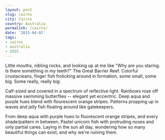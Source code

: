 ```yaml
---
layout: post
slug: cairns
city: Cairns
country: Australia
permalink: /cairns/
date: '2015-04-01'
tags:
- cairns
- australia
- 2015
---
```


Little mouths, nibling rocks, and looking up at me like "Why are you staring. Is there something in my teeth?" The Great Barrier Reef. Colorful crustacieans, finger fish frolicking around in formation, some small, some big. Some really, really big:

Calf-sized and covered in a spectrum of reflective light. Rainbows rose off massive swimming butterflies -- elegant yet eccentric. Deep aqua and purple hues blend with flourescent orange stripes. Patterns propping up in waves and jelly fish floating around like gatekeepers.

From deep aqua with purple hues to fluorescent orange stripes, and every shade/pattern in between. Pastel unicorn fish with protruding noses and only partial cares. Laying in the sun all day, wondering how so many beautiful things can exist, and why we're ruining them.